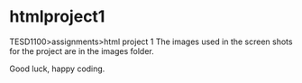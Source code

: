 # htmlproject1
TESD1100>assignments>html project 1
The images used in the screen shots for the project are in the images folder. 

Good luck, happy coding.
